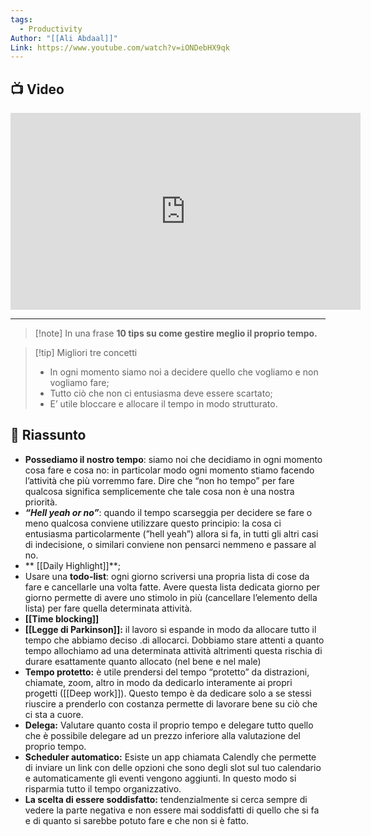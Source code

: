 ```yaml
---
tags:
  - Productivity
Author: "[[Ali Abdaal]]"
Link: https://www.youtube.com/watch?v=iONDebHX9qk
---
```

## 📺 Video

<div class="iframe-container">
  <iframe width="560" height="315" src="https://www.youtube.com/embed/iONDebHX9qk" title="YouTube video player" frameborder="0" allow="accelerometer; autoplay; clipboard-write; encrypted-media; gyroscope; picture-in-picture" allowfullscreen></iframe>
</div>

---
> [!note] In una frase
> **10 tips su come gestire meglio il proprio tempo.**

> [!tip] Migliori tre concetti
> - In ogni momento siamo noi a decidere quello che vogliamo e non vogliamo fare;
> - Tutto ciò che non ci entusiasma deve essere scartato;
> - E’ utile bloccare e allocare il tempo in modo strutturato.

## 📒 Riassunto

- **Possediamo il nostro tempo**: siamo noi che decidiamo in ogni momento cosa fare e cosa no: in particolar modo ogni momento stiamo facendo l’attività che più vorremmo fare. Dire che “non ho tempo” per fare qualcosa significa semplicemente che tale cosa non è una nostra priorità.
- _**“Hell yeah or no”**_: quando il tempo scarseggia per decidere se fare o meno qualcosa conviene utilizzare questo principio: la cosa ci entusiasma particolarmente (”hell yeah”) allora si fa, in tutti gli altri casi di indecisione, o similari conviene non pensarci nemmeno e passare al no.
- ** [[Daily Highlight]]**;
- Usare una **todo-list**: ogni giorno scriversi una propria lista di cose da fare e cancellarle una volta fatte. Avere questa lista dedicata giorno per giorno permette di avere uno stimolo in più (cancellare l’elemento della lista) per fare quella determinata attività.
- **[[Time blocking]]**
- **[[Legge di Parkinson]]:** il lavoro si espande in modo da allocare tutto il tempo che abbiamo deciso .di allocarci. Dobbiamo stare attenti a quanto tempo allochiamo ad una determinata attività altrimenti questa rischia di durare esattamente quanto allocato (nel bene e nel male)
- **Tempo protetto:** è utile prendersi del tempo “protetto” da distrazioni, chiamate, zoom, altro in modo da dedicarlo interamente ai propri progetti ([[Deep work]]). Questo tempo è da dedicare solo a se stessi riuscire a prenderlo con costanza permette di lavorare bene su ciò che ci sta a cuore.
- **Delega:** Valutare quanto costa il proprio tempo e delegare tutto quello che è possibile delegare ad un prezzo inferiore alla valutazione del proprio tempo.
- **Scheduler automatico:** Esiste un app chiamata Calendly che permette di inviare un link con delle opzioni che sono degli slot sul tuo calendario e automaticamente gli eventi vengono aggiunti. In questo modo si risparmia tutto il tempo organizzativo.
- **La scelta di essere soddisfatto:** tendenzialmente si cerca sempre di vedere la parte negativa e non essere mai soddisfatti di quello che si fa e di quanto si sarebbe potuto fare e che non si è fatto.